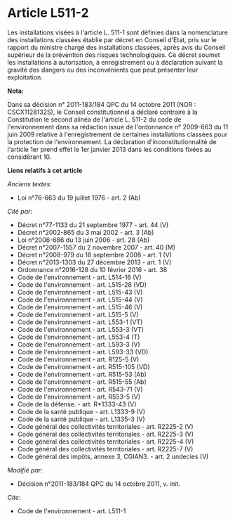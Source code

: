 # Article L511-2

Les installations visées à l'article L. 511-1 sont définies dans la nomenclature des installations classées établie par
décret en Conseil d'Etat, pris sur le rapport du ministre chargé des installations classées, après avis du Conseil supérieur
de la prévention des risques technologiques. Ce décret soumet les installations à autorisation, à enregistrement ou à
déclaration suivant la gravité des dangers ou des inconvénients que peut présenter leur exploitation.

**Nota:**

Dans sa décision n° 2011-183/184 QPC du 14 octobre 2011 (NOR : CSCX1128132S), le Conseil constitutionnel a déclaré contraire
à la Constitution le second alinéa de l'article L. 511-2 du code de l'environnement dans sa rédaction issue de l'ordonnance
n° 2009-663 du 11 juin 2009 relative à l'enregistrement de certaines installations classées pour la protection de
l'environnement. La déclaration d'inconstitutionnalité de l'article 1er prend effet le 1er janvier 2013 dans les conditions
fixées au considérant 10.

**Liens relatifs à cet article**

_Anciens textes_:

  - Loi n°76-663 du 19 juillet 1976 - art. 2 (Ab)

_Cité par_:

  - Décret n°77-1133 du 21 septembre 1977 - art. 44 (V)
  - Décret n°2002-865 du 3 mai 2002 - art. 3 (Ab)
  - Loi n°2006-686 du 13 juin 2006 - art. 28 (Ab)
  - Décret n°2007-1557 du 2 novembre 2007 - art. 40 (M)
  - Décret n°2008-979 du 18 septembre 2008 - art. 1 (V)
  - Décret n°2013-1303 du 27 décembre 2013 - art. 1 (V)
  - Ordonnance n°2016-128 du 10 février 2016 - art. 38
  - Code de l'environnement - art. L514-16 (V)
  - Code de l'environnement - art. L515-28 (VD)
  - Code de l'environnement - art. L515-43 (V)
  - Code de l'environnement - art. L515-44 (V)
  - Code de l'environnement - art. L515-46 (V)
  - Code de l'environnement - art. L515-5 (V)
  - Code de l'environnement - art. L553-1 (VT)
  - Code de l'environnement - art. L553-3 (VT)
  - Code de l'environnement - art. L553-4 (T)
  - Code de l'environnement - art. L593-3 (V)
  - Code de l'environnement - art. L593-33 (VD)
  - Code de l'environnement - art. R125-5 (V)
  - Code de l'environnement - art. R515-105 (VD)
  - Code de l'environnement - art. R515-53 (Ab)
  - Code de l'environnement - art. R515-55 (Ab)
  - Code de l'environnement - art. R543-71 (V)
  - Code de l'environnement - art. R553-5 (V)
  - Code de la défense. - art. R*1333-43 (V)
  - Code de la santé publique - art. L1333-9 (V)
  - Code de la santé publique - art. L1335-3 (V)
  - Code général des collectivités territoriales - art. R2225-2 (V)
  - Code général des collectivités territoriales - art. R2225-3 (V)
  - Code général des collectivités territoriales - art. R2225-4 (V)
  - Code général des collectivités territoriales - art. R2225-7 (V)
  - Code général des impôts, annexe 3, CGIAN3. - art. 2 undecies (V)

_Modifié par_:

  - Décision n°2011-183/184 QPC du 14 octobre 2011, v. init.

_Cite_:

  - Code de l'environnement - art. L511-1
